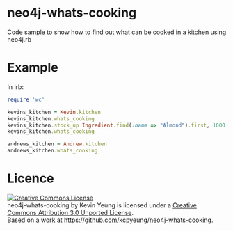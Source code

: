 neo4j-whats-cooking
===================

Code sample to show how to find out what can be cooked in a kitchen using neo4j.rb

Example
=======

In irb:
```ruby
require 'wc'

kevins_kitchen = Kevin.kitchen
kevins_kitchen.whats_cooking
kevins_kitchen.stock_up Ingredient.find(:name => "Almond").first, 1000
kevins_kitchen.whats_cooking

andrews_kitchen = Andrew.kitchen
andrews_kitchen.whats_cooking
```

Licence
=======
<a rel="license" href="http://creativecommons.org/licenses/by/3.0/deed.en_US"><img alt="Creative Commons License" style="border-width:0" src="http://i.creativecommons.org/l/by/3.0/88x31.png" /></a><br /><span xmlns:dct="http://purl.org/dc/terms/" property="dct:title">neo4j-whats-cooking</span> by <span xmlns:cc="http://creativecommons.org/ns#" property="cc:attributionName">Kevin Yeung</span> is licensed under a <a rel="license" href="http://creativecommons.org/licenses/by/3.0/deed.en_US">Creative Commons Attribution 3.0 Unported License</a>.<br />Based on a work at <a xmlns:dct="http://purl.org/dc/terms/" href="https://github.com/kcpyeung/neo4j-whats-cooking" rel="dct:source">https://github.com/kcpyeung/neo4j-whats-cooking</a>.